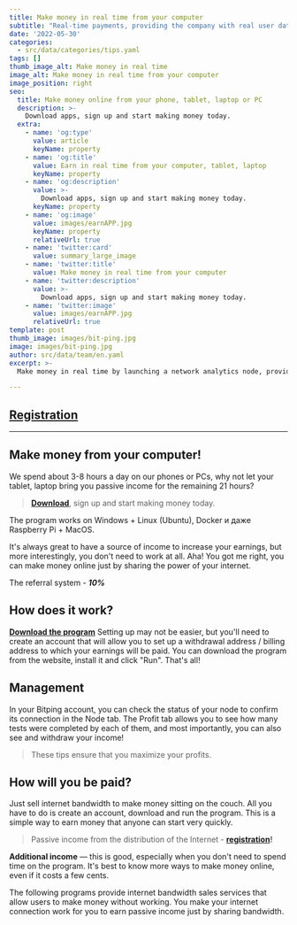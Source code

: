 ```yaml
---
title: Make money in real time from your computer
subtitle: "Real-time payments, providing the company with real user data."
date: '2022-05-30'
categories:
  - src/data/categories/tips.yaml
tags: []
thumb_image_alt: Make money in real time
image_alt: Make money in real time from your computer
image_position: right
seo:
  title: Make money online from your phone, tablet, laptop or PC
  description: >-
    Download apps, sign up and start making money today.
  extra:
    - name: 'og:type'
      value: article
      keyName: property
    - name: 'og:title'
      value: Earn in real time from your computer, tablet, laptop
      keyName: property
    - name: 'og:description'
      value: >-
        Download apps, sign up and start making money today.
      keyName: property
    - name: 'og:image'
      value: images/earnAPP.jpg
      keyName: property
      relativeUrl: true
    - name: 'twitter:card'
      value: summary_large_image
    - name: 'twitter:title'
      value: Make money in real time from your computer
    - name: 'twitter:description'
      value: >-
        Download apps, sign up and start making money today.
    - name: 'twitter:image'
      value: images/earnAPP.jpg
      relativeUrl: true
template: post
thumb_image: images/bit-ping.jpg
image: images/bit-ping.jpg
author: src/data/team/en.yaml
excerpt: >-
  Make money in real time by launching a network analytics node, providing the company with real user data.

---
```

## [Registration](https://bit.ly/3MeW49X "Registration")

----------

## Make money from your computer! ##

We spend about 3-8 hours a day on our phones or PCs, why not let your tablet, laptop bring you passive income for the remaining 21 hours?

> **[Download](https://bit.ly/3MeW49X "Passive income from the distribution of the Internet")**, sign up and start making money today.

The program works on Windows + Linux (Ubuntu), Docker и даже Raspberry Pi + MacOS.
 
It's always great to have a source of income to increase your earnings, but more interestingly, you don't need to work at all. Aha! You got me right, you can make money online just by sharing the power of your internet.
 
The referral system - ***10%*** 

## How does it work? ##
**[Download the program](https://bit.ly/3MeW49X "additional income on the Internet")** Setting up may not be easier, but you'll need to create an account that will allow you to set up a withdrawal address / billing address to which your earnings will be paid. You can download the program from the website, install it and click "Run". That's all!

## Management ##
In your Bitping account, you can check the status of your node to confirm its connection in the Node tab. The Profit tab allows you to see how many tests were completed by each of them, and most importantly, you can also see and withdraw your income!

> These tips ensure that you maximize your profits.

## How will you be paid? ##
Just sell internet bandwidth to make money sitting on the couch. All you have to do is create an account, download and run the program. This is a simple way to earn money that anyone can start very quickly.
> Passive income from the distribution of the Internet - **[registration](https://bit.ly/3MeW49X "start making money online")!**

**Additional income** — this is good, especially when you don't need to spend time on the program. It's best to know more ways to make money online, even if it costs a few cents.

The following programs provide internet bandwidth sales services that allow users to make money without working. You make your internet connection work for you to earn passive income just by sharing bandwidth.